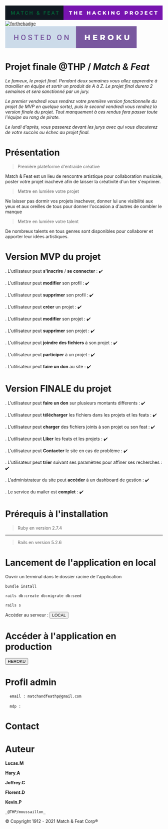 [![forthebadge](https://raw.githubusercontent.com/KevinPiriou/readme-parts/master/Badges/match-&-feat-the-hacking-project.svg)](https://raw.githubusercontent.com/KevinPiriou/readme-parts/master/Badges/match-&-feat-the-hacking-project.svg)
[![forthebadge](https://forthebadge.com/images/badges/made-with-ruby.svg)](https://forthebadge.com/images/badges/made-with-ruby.svg)
[![forthebadge](https://raw.githubusercontent.com/fleopaulD/README-parts/main/Badges/ftb-hosted-on-heroku.svg)](https://raw.githubusercontent.com/fleopaulD/README-parts/main/Badges/ftb-hosted-on-heroku.svg)


# Projet finale @THP / _**Match & Feat**_

_Le fameux, le projet final. Pendant deux semaines vous allez apprendre à travailler en équipe et sortir un produit de A à Z. Le projet final durera 2 semaines et sera sanctionné par un jury._

_Le premier vendredi vous rendrez votre première version fonctionnelle du projet (le MVP en quelque sorte), puis le second vendredi vous rendrez la version finale du projet. Tout manquement à ces rendus fera passer toute l'équipe au rang de pirate._

_Le lundi d'après, vous passerez devant les jurys avec qui vous discuterez de votre succès ou échec au projet final._

# Présentation

> Première plateforme d'entraide créative

Match & Feat est un lieu de rencontre artistique pour collaboration musicale, poster votre projet inachevé afin de laisser la créativité d'un tier s'exprimer.

> Mettre en lumière votre projet

Ne laisser pas dormir vos projets inachever, donner lui une visibilité aux yeux et aux oreilles de tous pour donner l'occasion a d'autres de combler le manque

> Mettre en lumière votre talent

De nombreux talents en tous genres sont disponibles pour collaborer et apporter leur idées artistiques.

# Version MVP du projet

. L'utilisateur peut __s'inscrire__ / __se connecter__ : :heavy_check_mark:

. L'utilisateur peut __modifier__ son profil : :heavy_check_mark:

. L'utilisateur peut __supprimer__ son profil : :heavy_check_mark:

. L'utilisateur peut __créer__ un projet : :heavy_check_mark:

. L'utilisateur peut __modifier__ son projet : :heavy_check_mark:

. L'utilisateur peut __supprimer__ son projet : :heavy_check_mark:

. L'utilisateur peut __joindre des fichiers__ à son projet : :heavy_check_mark:

. L'utilisateur peut __participer__ à un projet : :heavy_check_mark:

. L'utilisateur peut __faire un don__ au site : :heavy_check_mark:

# Version FINALE du projet

. L'utilisateur peut __faire un don__ sur plusieurs montants differents : :heavy_check_mark:

. L'utilisateur peut __télécharger__ les fichiers dans les projets et les feats : :heavy_check_mark:

. L'utilisateur peut __charger__ des fichiers joints à son projet ou son feat : :heavy_check_mark:

. L'utilisateur peut __Liker__ les feats et les projets : :heavy_check_mark:

. L'utilisateur peut __Contacter__ le site en cas de problème : :heavy_check_mark:

. L'utilisateur peut __trier__ suivant ses paramètres pour affiner ses recherches : :heavy_check_mark:

. L'administrateur du site peut __accèder__ à un dashboard de gestion : :heavy_check_mark:

. Le service du mailer est __complet__ : :heavy_check_mark:



# Prérequis à l'installation

> Ruby en version 2.7.4
***
> Rails en version 5.2.6


# Lancement de l'application en local

  Ouvrir un terminal dans le dossier racine de l'application
   ```shell
  bundle install
  ```

  ```shell
  rails db:create db:migrate db:seed
  ```

  ```shell
  rails s
  ```

  Accéder au serveur : 
  <button onclick="window.location.href='https:http://localhost:3000/">LOCAL</button>

# Accéder à l'application en production

<button onclick="window.location.href='https://matchandfeathp.herokuapp.com">HEROKU</button>


# Profil admin

      email : matchandfeathp@gmail.com
      
      mdp : 

# Contact


# Auteur

**Lucas.M**

**Hary.A**

**Joffrey.C**

**Florent.D**

**Kevin.P**

    _@THP/moussaillon_

© Copyright 1912 - 2021 Match & Feat Corp®

